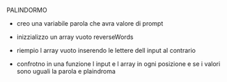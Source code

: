 PALINDORMO

- creo una variabile parola che avra valore di prompt
    
- inizzializzo un array vuoto reverseWords

- riempio l array vuoto inserendo  le lettere dell input al contrario

- confrotno in una funzione l input e l array in ogni posizione e se i valori sono uguali la parola e plaindroma 

